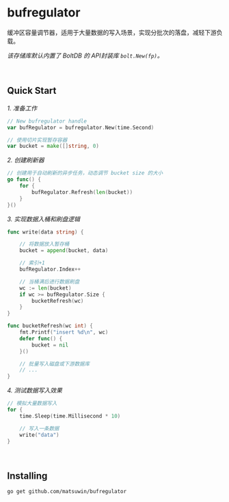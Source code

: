 # bufregulator

缓冲区容量调节器，适用于大量数据的写入场景，实现分批次的落盘，减轻下游负载。

*该存储库默认内置了 BoltDB 的 API封装库 `bolt.New(fp)`。*

<br>

## Quick Start

*1. 准备工作*

```go
// New bufregulator handle
var bufRegulator = bufregulator.New(time.Second)

// 使用切片实现暂存容器
var bucket = make([]string, 0)
```

*2. 创建刷新器*

```go
// 创建用于自动刷新的异步任务，动态调节 bucket size 的大小
go func() {
    for {
        bufRegulator.Refresh(len(bucket))
    }
}()
```

*3. 实现数据入桶和刷盘逻辑*

```go
func write(data string) {

    // 将数据放入暂存桶
    bucket = append(bucket, data)

    // 索引+1
    bufRegulator.Index++

    // 当桶满后进行数据刷盘
    wc := len(bucket)
    if wc >= bufRegulator.Size {
        bucketRefresh(wc)
    }
}

func bucketRefresh(wc int) {
    fmt.Printf("insert %d\n", wc)
    defer func() {
        bucket = nil
    }()

    // 批量写入磁盘或下游数据库
    // ...
}
```

*4. 测试数据写入效果*

```go
// 模拟大量数据写入
for {
    time.Sleep(time.Millisecond * 10)

    // 写入一条数据
    write("data")
}
```

<br>

## Installing

```
go get github.com/matsuwin/bufregulator
```
